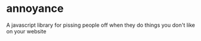 annoyance
=========

A javascript library for pissing people off when they do things you don't like on your website
